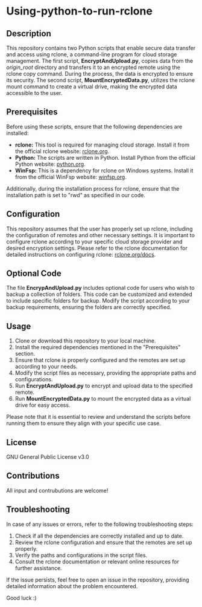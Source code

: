 # Using-python-to-run-rclone

## Description

This repository contains two Python scripts that enable secure data transfer and access using rclone, a command-line program for cloud storage management. The first script, **EncryptAndUpload.py**, copies data from the *origin_root* directory and transfers it to an encrypted remote using the rclone copy command. During the process, the data is encrypted to ensure its security. The second script, **MountEncryptedData.py**, utilizes the rclone mount command to create a virtual drive, making the encrypted data accessible to the user.

## Prerequisites

Before using these scripts, ensure that the following dependencies are installed:

- **rclone:** This tool is required for managing cloud storage. Install it from the official rclone website: [rclone.org](https://rclone.org/downloads/).
- **Python:** The scripts are written in Python. Install Python from the official Python website: [python.org](https://www.python.org/downloads/).
- **WinFsp:** This is a dependency for rclone on Windows systems. Install it from the official WinFsp website: [winfsp.org](https://github.com/billziss-gh/winfsp/releases).

Additionally, during the installation process for rclone, ensure that the installation path is set to "rwd" as specified in our code.

## Configuration

This repository assumes that the user has properly set up rclone, including the configuration of remotes and other necessary settings. It is important to configure rclone according to your specific cloud storage provider and desired encryption settings. Please refer to the rclone documentation for detailed instructions on configuring rclone: [rclone.org/docs](https://rclone.org/docs/).

## Optional Code

The file **EncrypAndUpload.py** includes optional code for users who wish to backup a collection of folders. This code can be customized and extended to include specific folders for backup. Modify the script according to your backup requirements, ensuring the folders are correctly specified.

## Usage

1. Clone or download this repository to your local machine.
2. Install the required dependencies mentioned in the "Prerequisites" section.
3. Ensure that rclone is properly configured and the remotes are set up according to your needs.
4. Modify the script files as necessary, providing the appropriate paths and configurations.
5. Run **EncryptAndUpload.py** to encrypt and upload data to the specified remote.
6. Run **MountEncryptedData.py** to mount the encrypted data as a virtual drive for easy access.

Please note that it is essential to review and understand the scripts before running them to ensure they align with your specific use case.

## License

GNU General Public License v3.0

## Contributions

All input and contrubutions are welcome!

## Troubleshooting

In case of any issues or errors, refer to the following troubleshooting steps:

1. Check if all the dependencies are correctly installed and up to date.
2. Review the rclone configuration and ensure that the remotes are set up properly.
3. Verify the paths and configurations in the script files.
4. Consult the rclone documentation or relevant online resources for further assistance.

If the issue persists, feel free to open an issue in the repository, providing detailed information about the problem encountered.

Good luck :)
